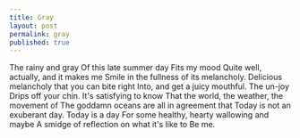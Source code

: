 ```yaml
---
title: Gray
layout: post
permalink: gray
published: true
---
```

The rainy and gray
Of this late summer day
Fits my mood 
Quite well, actually, and it makes me
Smile in the fullness of its melancholy.
Delicious melancholy that you can bite right
Into, and get a juicy mouthful. The un-joy
Drips off your chin. It's satisfying to know
That the world, the weather, the movement of
The goddamn oceans are all in agreement that
Today is not an exuberant day. Today is a day
For some healthy, hearty wallowing and maybe
A smidge of reflection on what it's like to
Be me.